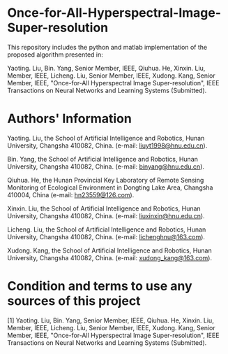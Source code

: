 # Once-for-All-Hyperspectral-Image-Super-resolution

This repository includes the python and matlab implementation of the proposed algorithm presented in:

Yaoting. Liu, Bin. Yang, Senior Member, IEEE, Qiuhua. He, Xinxin. Liu, Member, IEEE, Licheng. Liu, Senior Member, IEEE, Xudong. Kang, Senior Member, IEEE, "Once-for-All Hyperspectral Image Super-resolution", IEEE Transactions on Neural Networks and Learning Systems (Submitted).

# Authors' Information

Yaoting. Liu, the School of Artificial Intelligence and Robotics, Hunan University, Changsha 410082, China. (e-mail: liuyt1998@hnu.edu.cn).

Bin. Yang, the School of Artificial Intelligence and Robotics, Hunan University, Changsha 410082, China. (e-mail: binyang@hnu.edu.cn).

Qiuhua. He, the Hunan Provincial Key Laboratory of Remote Sensing Monitoring of Ecological Environment in Dongting Lake Area, Changsha 410004, China (e-mail: hn23559@126.com).

Xinxin. Liu, the School of Artificial Intelligence and Robotics, Hunan University, Changsha 410082, China. (e-mail: liuxinxin@hnu.edu.cn).

Licheng. Liu, the School of Artificial Intelligence and Robotics, Hunan University, Changsha 410082, China. (e-mail: lichenghnu@163.com).

Xudong. Kang, the School of Artificial Intelligence and Robotics, Hunan University, Changsha 410082, China. (e-mail: xudong_kang@163.com).

# Condition and terms to use any sources of this project

[1] Yaoting. Liu, Bin. Yang, Senior Member, IEEE, Qiuhua. He, Xinxin. Liu, Member, IEEE, Licheng. Liu, Senior Member, IEEE, Xudong. Kang, Senior Member, IEEE, "Once-for-All Hyperspectral Image Super-resolution", IEEE Transactions on Neural Networks and Learning Systems (Submitted).
